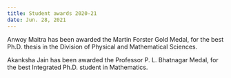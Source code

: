```yaml
---
title: Student awards 2020-21
date: Jun. 28, 2021
---
```

Anwoy Maitra has been awarded the Martin Forster Gold Medal, for the best Ph.D. thesis in the Division of Physical and Mathematical Sciences.

Akanksha Jain has been awarded the Professor P. L. Bhatnagar Medal, for the best Integrated Ph.D. student in Mathematics.  